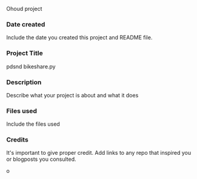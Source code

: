 Ohoud project

### Date created
Include the date you created this project and README file.

### Project Title
pdsnd bikeshare.py

### Description
Describe what your project is about and what it does

### Files used
Include the files used

### Credits
It's important to give proper credit. Add links to any repo that inspired you or blogposts you consulted.

o